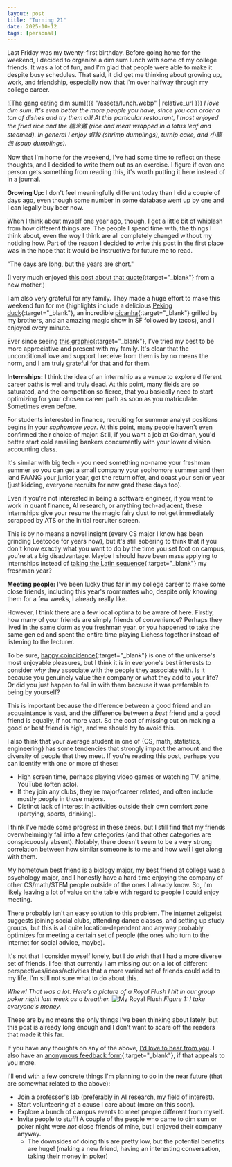 ```yaml
---
layout: post
title: "Turning 21"
date: 2025-10-12
tags: [personal]
---
```


Last Friday was my twenty-first birthday. Before going home for the weekend, I decided to organize a dim sum lunch with some of my college friends. It was a lot of fun, and I'm glad that people were able to make it despite busy schedules. That said, it did get me thinking about growing up, work, and friendship, especially now that I'm over halfway through my college career.

![The gang eating dim sum]({{ "/assets/lunch.webp" | relative_url }})
*I love dim sum. It's even better the more people you have, since you can order a ton of dishes and try them all! At this particular restaurant, I most enjoyed the fried rice and the 糯米雞 (rice and meat wrapped in a lotus leaf and steamed). In general I enjoy 蝦餃 (shrimp dumplings), turnip cake, and 小籠包 (soup dumplings).*

Now that I'm home for the weekend, I've had some time to reflect on these thoughts, and I decided to write them out as an exercise. I figure if even one person gets something from reading this, it's worth putting it here instead of in a journal.

**Growing Up:** I don't feel meaningfully different today than I did a couple of days ago, even though some number in some database went up by one and I can legally buy beer now.

When I think about myself one year ago, though, I get a little bit of whiplash from how different things are. The people I spend time with, the things I think about, even the *way* I think are all completely changed without my noticing how. Part of the reason I decided to write this post in the first place was in the hope that it would be instructive for future me to read.

"The days are long, but the years are short."

(I very much enjoyed [this post about that quote](https://www.jenniferwannenmacher.com/post/the-days-are-long-but-the-years-are-short){:target="_blank"} from a new mother.)

I am also very grateful for my family. They made a huge effort to make this weekend fun for me (highlights include a delicious [Peking duck](https://www.imperialtreasurepaloalto.com/){:target="_blank"}, an incredible [picanha](https://snakeriverfarms.com/blogs/srf-journal/how-to-cook-the-perfect-picanha-steak){:target="_blank"} grilled by my brothers, and an amazing magic show in SF followed by tacos), and I enjoyed every minute.

Ever since seeing [this graphic](https://ourworldindata.org/grapher/time-spent-with-relationships-by-age-us?focus=~With+family){:target="_blank"}, I've tried my best to be more appreciative and present with my family. It's clear that the unconditional love and support I receive from them is by no means the norm, and I am truly grateful for that and for them.

**Internships:** I think the idea of an internship as a venue to explore different career paths is well and truly dead. At this point, many fields are so saturated, and the competition so fierce, that you basically need to start optimizing for your chosen career path as soon as you matriculate. Sometimes even before.

For students interested in finance, recruiting for summer analyst positions begins in your *sophomore year*. At this point, many people haven't even confirmed their choice of major. Still, if you want a job at Goldman, you'd better start cold emailing bankers concurrently with your lower division accounting class.

It's similar with big tech - you need something no-name your freshman summer so you can get a small company your sophomore summer and then land FAANG your junior year, get the return offer, and coast your senior year (just kidding, everyone recruits for new grad these days too).

Even if you're not interested in being a software engineer, if you want to work in quant finance, AI research, or anything tech-adjacent, these internships give your resume the magic fairy dust to not get immediately scrapped by ATS or the initial recruiter screen.

This is by no means a novel insight (every CS major I know has been grinding Leetcode for years now), but it's still sobering to think that if you don't know exactly what you want to do by the time you set foot on campus, you're at a big disadvantage. Maybe I should have been mass applying to internships instead of [taking the Latin sequence](https://www.reddit.com/r/latin/comments/pcq4fa/genuine_question_why_learn_latin/){:target="_blank"} my freshman year?

**Meeting people:** I've been lucky thus far in my college career to make some close friends, including this year's roommates who, despite only knowing them for a few weeks, I already really like.

However, I think there are a few local optima to be aware of here. Firstly, how many of your friends are simply friends of convenience? Perhaps they lived in the same dorm as you freshman year, or you happened to take the same gen ed and spent the entire time playing Lichess together instead of listening to the lecturer.

To be sure, [happy coincidence](https://www.goodreads.com/quotes/tag/serendipity){:target="_blank"} is one of the universe's most enjoyable pleasures, but I think it is in everyone's best interests to consider *why* they associate with the people they associate with. Is it because you genuinely value their company or what they add to your life? Or did you just happen to fall in with them because it was preferable to being by yourself?

This is important because the difference between a good friend and an acquaintance is vast, and the difference between a *best* friend and a good friend is equally, if not more vast. So the cost of missing out on making a good or best friend is high, and we should try to avoid this.

I also think that your average student in one of {CS, math, statistics, engineering} has some tendencies that strongly impact the amount and the diversity of people that they meet. If you're reading this post, perhaps you can identify with one or more of these:
- High screen time, perhaps playing video games or watching TV, anime, YouTube (often solo).
- If they join any clubs, they're major/career related, and often include mostly people in those majors.
- Distinct lack of interest in activities outside their own comfort zone (partying, sports, drinking). 

I think I've made some progress in these areas, but I still find that my friends overwhelmingly fall into a few categories (and that other categories are conspicuously absent). Notably, there doesn't seem to be a very strong correlation between how similar someone is to me and how well I get along with them.

My hometown best friend is a biology major, my best friend at college was a psychology major, and I honestly have a hard time enjoying the company of other CS/math/STEM people outside of the ones I already know. So, I'm likely leaving a lot of value on the table with regard to people I could enjoy meeting.

There probably isn't an easy solution to this problem. The internet zeitgeist suggests joining social clubs, attending dance classes, and setting up study groups, but this is all quite location-dependent and anyway probably optimizes for meeting a certain set of people (the ones who turn to the internet for social advice, maybe).

It's not that I consider myself lonely, but I do wish that I had a more diverse set of friends. I feel that currently I am missing out on a lot of different perspectives/ideas/activities that a more varied set of friends could add to my life. I'm still not sure what to do about this.

*Whew! That was a lot. Here's a picture of a Royal Flush I hit in our group poker night last week as a breather.*
<img src="{{ '/assets/royal_flush.webp' | relative_url }}" alt="My Royal Flush">
*Figure 1: I take everyone's money.*

These are by no means the only things I've been thinking about lately, but this post is already long enough and I don't want to scare off the readers that made it this far.

If you have any thoughts on any of the above, [I'd love to hear from you](mailto:sdeshp@ucdavis.edu). I also have an [anonymous feedback form](https://forms.gle/KcSytj1bJpMoRakXA){:target="_blank"}, if that appeals to you more.

I'll end with a few concrete things I'm planning to do in the near future (that are somewhat related to the above):
- Join a professor's lab (preferably in AI research, my field of interest).
- Start volunteering at a cause I care about (more on this soon).
- Explore a bunch of campus events to meet people different from myself.
- Invite people to stuff! A couple of the people who came to dim sum or poker night were *not* close friends of mine, but I enjoyed their company anyway.
	- The downsides of doing this are pretty low, but the potential benefits are huge! (making a new friend, having an interesting conversation, taking their money in poker)